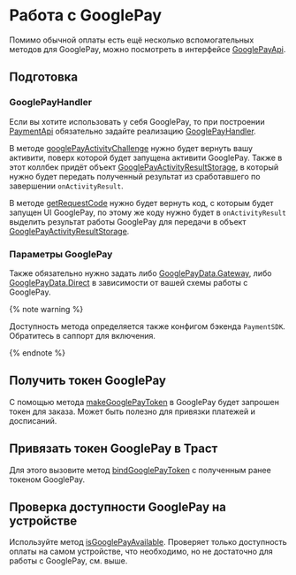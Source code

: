 # Работа с GooglePay

Помимо обычной оплаты есть ещё несколько вспомогательных методов для GooglePay, можно посмотреть в интерфейсе [GooglePayApi](../../core/core/com.yandex.payment.sdk.core/-payment-api/-google-pay-api/index.md).

## Подготовка

### GooglePayHandler
Если вы хотите использовать у себя GooglePay, то при построении [PaymentApi](../../core/core/com.yandex.payment.sdk.core/-payment-api/index.md) обязательно задайте реализацию [GooglePayHandler](../../core/core/com.yandex.payment.sdk.core.data/-google-pay-handler/index.md).

В методе [googlePayActivityChallenge](../../core/core/com.yandex.payment.sdk.core.data/-google-pay-handler/google-pay-activity-challenge.md) нужно будет вернуть вашу активити, поверх которой будет запущена активити GooglePay. Также в этот коллбек придёт объект [GooglePayActivityResultStorage](../../core/core/com.yandex.payment.sdk.core.data/-google-pay-activity-result-storage/index.md), в который нужно будет передать полученный результат из сработавшего по завершении `onActivityResult`.

В методе [getRequestCode](../../core/core/com.yandex.payment.sdk.core.data/-google-pay-handler/get-request-code.md) нужно будет вернуть код, с которым будет запущен UI GooglePay, по этому же коду нужно будет в `onActivityResult` выделить результат работы GooglePay для передачи в объект [GooglePayActivityResultStorage](../../core/core/com.yandex.payment.sdk.core.data/-google-pay-activity-result-storage/index.md).

### Параметры GooglePay
Также обязательно нужно задать либо [GooglePayData.Gateway](../../core/core/com.yandex.payment.sdk.core.data/-google-pay-data/-gateway/index.md), либо [GooglePayData.Direct](../../core/core/com.yandex.payment.sdk.core.data/-google-pay-data/-direct/index.md) в зависимости от вашей схемы работы с GooglePay.

{% note warning %}

Доступность метода определяется также конфигом бэкенда `PaymentSDK`. Обратитесь в саппорт для включения.

{% endnote %}

## Получить токен GooglePay
С помощью метода [makeGooglePayToken](../../core/core/com.yandex.payment.sdk.core/-payment-api/-google-pay-api/make-google-pay-token.md) в GooglePay будет запрошен токен для заказа. Может быть полезно для привязки платежей и досписаний.

## Привязать токен GooglePay в Траст
Для этого вызовите метод [bindGooglePayToken](../../core/core/com.yandex.payment.sdk.core/-payment-api/-google-pay-api/bind-google-pay-token.md) с полученным ранее токеном GooglePay.

## Проверка доступности GooglePay на устройстве
Используйте метод [isGooglePayAvailable](../../core/core/com.yandex.payment.sdk.core/-payment-api/-google-pay-api/is-google-pay-available.md). Проверяет только доступность оплаты на самом устройстве, что необходимо, но не достаточно для работы с GooglePay, см. выше.